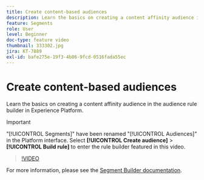 ```yaml
---
title: Create content-based audiences
description: Learn the basics on creating a content affinity audience in the audience rule builder in Experience Platform.
feature: Segments
role: User
level: Beginner
doc-type: feature video
thumbnail: 333302.jpg
jira: KT-7889
exl-id: bafe275e-19f3-4b86-9fcd-0516fada55ec
---
```

# Create content-based audiences

Learn the basics on creating a content affinity audience in the audience rule builder in Experience Platform.

>[!IMPORTANT]
>
> "[!UICONTROL Segments]" have been renamed "[!UICONTROL Audiences]" in the Platform interface. Select **[!UICONTROL Create audience]** > **[!UICONTROL Build rule]** to enter the rule builder featured in this video.

>[!VIDEO](https://video.tv.adobe.com/v/333302/?quality=12&learn=on)

For more information, please see the [Segment Builder documentation](https://experienceleague.adobe.com/docs/experience-platform/segmentation/ui/segment-builder.html).
